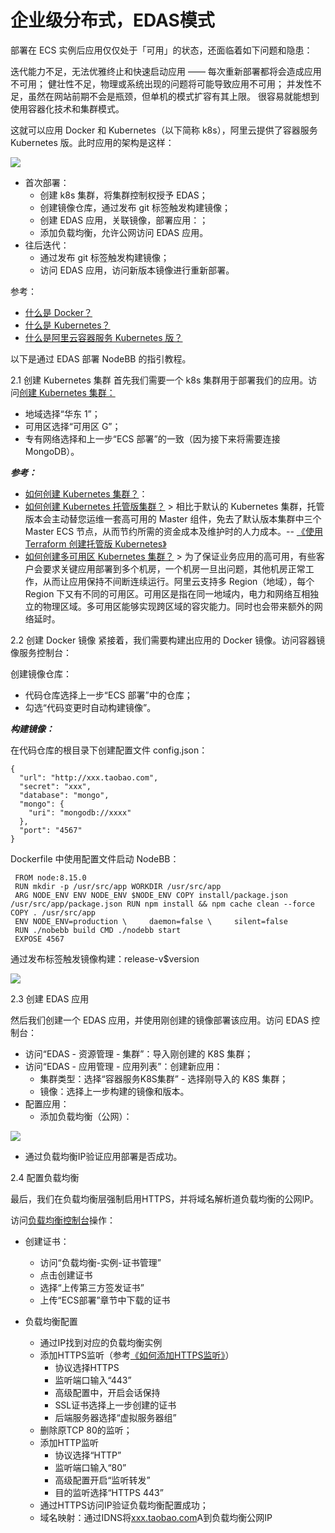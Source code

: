 # 企业级分布式，EDAS模式

部署在 ECS 实例后应用仅仅处于「可用」的状态，还面临着如下问题和隐患：

迭代能力不足，无法优雅终止和快速启动应用 —— 每次重新部署都将会造成应用不可用；
健壮性不足，物理或系统出现的问题将可能导致应用不可用；
并发性不足，虽然在网站前期不会是瓶颈，但单机的模式扩容有其上限。
很容易就能想到使用容器化技术和集群模式。

这就可以应用 Docker 和 Kubernetes（以下简称 k8s），阿里云提供了容器服务 Kubernetes 版。此时应用的架构是这样：

![](https://gcc68.oss-cn-hangzhou.aliyuncs.com/2019-11-04-v2-58273a1146476c535f17fe6cda09585f_hd.jpg?Expires=1572864424&OSSAccessKeyId=TMP.hfD3jMgd52o8kaW7k3hBvYKhYy7wnfVAFR54kFetBM5gPZY225moJBi7nquY14ejM8xRbktY6ESQknk7aN4TdV5WwXCpRufNnYgM2uJxUbPvTGpT1HfM5n1E6GdaYJ.tmp&Signature=FLMxFc8WV3F07fe3uak6ia%2Ft2%2BE%3D)

- 首次部署：
  - 创建 k8s 集群，将集群控制权授予 EDAS；
  - 创建镜像仓库，通过发布 git 标签触发构建镜像；
  - 创建 EDAS 应用，关联镜像，部署应用：；
  - 添加负载均衡，允许公网访问 EDAS 应用。
- 往后迭代：
  - 通过发布 git 标签触发构建镜像；
  - 访问 EDAS 应用，访问新版本镜像进行重新部署。

参考：

- [什么是 Docker？](https://link.zhihu.com/?target=https%3A//www.redhat.com/zh/topics/containers/what-is-docker)
- [什么是 Kubernetes？](https://www.redhat.com/zh/topics/containers/what-is-kubernetes)
- [什么是阿里云容器服务 Kubernetes 版？](https://help.aliyun.com/document_detail/86737.html)


以下是通过 EDAS 部署 NodeBB 的指引教程。

2.1 创建 Kubernetes 集群
首先我们需要一个 k8s 集群用于部署我们的应用。访问[创建 Kubernetes 集群：](https://cs.console.aliyun.com/#/k8s/cluster/create/dedicated)

- 地域选择“华东 1”；
- 可用区选择“可用区 G”；
- 专有网络选择和上一步“ECS 部署”的一致（因为接下来将需要连接 MongoDB）。

***参考：***

- [如何创建 Kubernetes 集群？](https://help.aliyun.com/document_detail/86488.html)：
- [如何创建 Kubernetes 托管版集群？](https://help.aliyun.com/document_detail/95108.html) > 相比于默认的 Kubernetes 集群，托管版本会主动替您运维一套高可用的 Master 组件，免去了默认版本集群中三个 Master ECS 节点，从而节约所需的资金成本及维护时的人力成本。-- [《使用 Terraform 创建托管版 Kubernetes》](https://yq.aliyun.com/articles/681954)
- [如何创建多可用区 Kubernetes 集群？](https://help.aliyun.com/document_detail/86493.html) > 为了保证业务应用的高可用，有些客户会要求关键应用部署到多个机房，一个机房一旦出问题，其他机房正常工作，从而让应用保持不间断连续运行。阿里云支持多 Region（地域），每个 Region 下又有不同的可用区。可用区是指在同一地域内，电力和网络互相独立的物理区域。多可用区能够实现跨区域的容灾能力。同时也会带来额外的网络延时。


2.2 创建 Docker 镜像
紧接着，我们需要构建出应用的 Docker 镜像。访问容器镜像服务控制台：

创建镜像仓库：

- 代码仓库选择上一步“ECS 部署”中的仓库；
- 勾选“代码变更时自动构建镜像”。

***构建镜像：***

在代码仓库的根目录下创建配置文件 config.json：

```
{
  "url": "http://xxx.taobao.com",
  "secret": "xxx",
  "database": "mongo",
  "mongo": {
    "uri": "mongodb://xxxx"
  },
  "port": "4567"
}
```

Dockerfile 中使用配置文件启动 NodeBB：

```
 FROM node:8.15.0
 RUN mkdir -p /usr/src/app WORKDIR /usr/src/app
 ARG NODE_ENV ENV NODE_ENV $NODE_ENV COPY install/package.json /usr/src/app/package.json RUN npm install && npm cache clean --force COPY . /usr/src/app
 ENV NODE_ENV=production \     daemon=false \     silent=false
 RUN ./nobebb build CMD ./nodebb start
 EXPOSE 4567
```

通过发布标签触发镜像构建：release-v$version

![](https://gcc68.oss-cn-hangzhou.aliyuncs.com/2019-11-04-v2-f8f392c39943cbe68e990db36cf1d81e_r.jpg?Expires=1572864410&OSSAccessKeyId=TMP.hfD3jMgd52o8kaW7k3hBvYKhYy7wnfVAFR54kFetBM5gPZY225moJBi7nquY14ejM8xRbktY6ESQknk7aN4TdV5WwXCpRufNnYgM2uJxUbPvTGpT1HfM5n1E6GdaYJ.tmp&Signature=yKCoAJ%2BkXODs%2BCulvho27miwCvg%3D)


2.3 创建 EDAS 应用

然后我们创建一个 EDAS 应用，并使用刚创建的镜像部署该应用。访问 EDAS 控制台：

- 访问“EDAS - 资源管理 - 集群”：导入刚创建的 K8S 集群；
- 访问“EDAS - 应用管理 - 应用列表”：创建新应用：
  - 集群类型：选择“容器服务K8S集群” - 选择刚导入的 K8S 集群；
  - 镜像：选择上一步构建的镜像和版本。
- 配置应用：
  - 添加负载均衡（公网）：

![](https://gcc68.oss-cn-hangzhou.aliyuncs.com/2019-11-04-v2-7fc62ebd5f6664668dca59f953782699_hd.jpg?Expires=1572864354&OSSAccessKeyId=TMP.hfD3jMgd52o8kaW7k3hBvYKhYy7wnfVAFR54kFetBM5gPZY225moJBi7nquY14ejM8xRbktY6ESQknk7aN4TdV5WwXCpRufNnYgM2uJxUbPvTGpT1HfM5n1E6GdaYJ.tmp&Signature=EN1UgT10%2FMoN7CU%2BrzVyjAxOnmI%3D)

- 通过负载均衡IP验证应用部署是否成功。

2.4 配置负载均衡

最后，我们在负载均衡层强制启用HTTPS，并将域名解析道负载均衡的公网IP。

访问[负载均衡控制台](https://slb.console.aliyun.com/slb/overview)操作：

- 创建证书：
  - 访问“负载均衡-实例-证书管理”
  - 点击创建证书
  - 选择“上传第三方签发证书”
  - 上传“ECS部署”章节中下载的证书

- 负载均衡配置
  - 通过IP找到对应的负载均衡实例
  - 添加HTTPS监听（参考[《如何添加HTTPS监听》](https://help.aliyun.com/document_detail/86438.html)）
    - 协议选择HTTPS
    - 监听端口输入“443”
    - 高级配置中，开启会话保持
    - SSL证书选择上一步创建的证书
    - 后端服务器选择“虚拟服务器组”
  - 删除原TCP 80的监听；
  - 添加HTTP监听
    - 协议选择“HTTP”
    - 监听端口输入“80”
    - 高级配置开启“监听转发”
    - 目的监听选择“HTTPS 443”
  - 通过HTTPS访问IP验证负载均衡配置成功；
  - 域名映射：通过IDNS将[xxx.taobao.com](https://store.taobao.com/shop/noshop.htm)A到负载均衡公网IP



